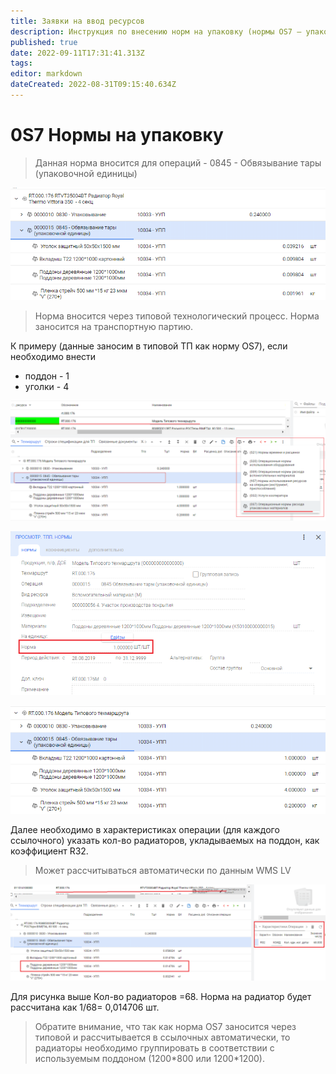 ```yaml
---
title: Заявки на ввод ресурсов
description: Инструкция по внесению норм на упаковку (нормы OS7 – упаковочные материалы – поддоны, вкладыши, уголки, стрейч)
published: true
date: 2022-09-11T17:31:41.313Z
tags: 
editor: markdown
dateCreated: 2022-08-31T09:15:40.634Z
---
```


# 0S7 Нормы на упаковку

>Данная норма вносится для операций - 0845 - Обвязывание тары (упаковочной единицы)

![](<../../../../assets/0 (35).png>)

>Норма вносится через типовой технологический процесс. Норма заносится на транспортную партию.

К примеру (данные заносим в типовой ТП как норму OS7), если необходимо внести

* поддон - 1
* уголки -  4

![](<../../../../assets/1 (139).png>)

![](<../../../../assets/2 (41).png>)

![](<../../../../assets/3 (40).png>)

Далее необходимо в характеристиках операции (для каждого ссылочного) указать кол-во радиаторов, укладываемых на поддон, как коэффициент R32.


>Может раcсчитываться автоматически по данным WMS LV

![](<../../../../assets/4 (41).png>)

Для рисунка выше Кол-во радиаторов =68. Норма на радиатор будет рассчитана как 1/68= 0,014706 шт.

>Обратите внимание, что так как норма OS7 заносится через типовой и рассчитывается в ссылочных автоматически, то радиаторы необходимо группировать в соответствии с используемым поддоном (1200\*800 или 1200\*1200).

